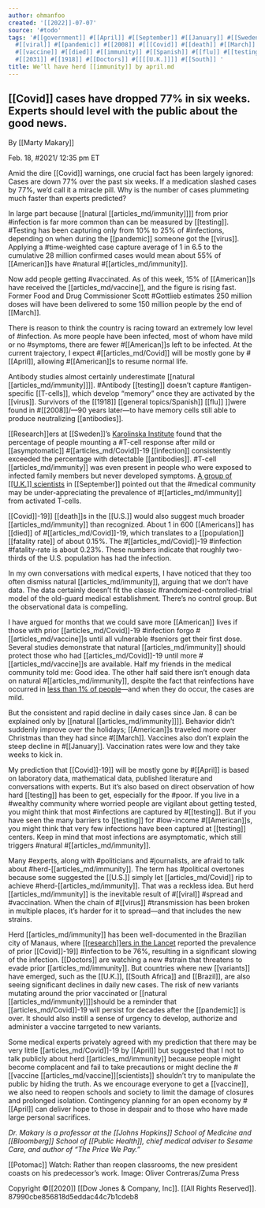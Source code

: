 ```yaml
---
author: ohmanfoo
created: '[[2022]]-07-07'
source: '#todo'
tags: '#[[government]] #[[April]] #[[September]] #[[January]] #[[Sweden]] #[[science]] #[[American]] #[[2020]] #[[covid-19]]
  #[[viral]] #[[pandemic]] #[[2008]] #[[[Covid]] #[[death]] #[[March]] #[[Public Health]] #[[antibodies]] #[[Africa]] #[[[[U.K.]]]]
  #[[vaccine]] #[[died]] #[[immunity]] #[[Spanish]] #[[flu]] #[[testing]] #[[[Covid]] #[[virus]] #[[research]] #[[Research]]
  #[[2031]] #[[1918]] #[[Doctors]] #[[[[U.K.]]]] #[[South]] '
title: We’ll have herd [[immunity]] by april.md
---
```


## [[Covid]] cases have dropped 77% in six weeks. Experts should level with the public about the good news.

By [[Marty Makary]]

Feb. 18, #2021/ 12:35 pm ET

Amid the dire [[Covid]] warnings, one crucial fact has been largely ignored: Cases are down 77% over the past six weeks. If a medication slashed cases by 77%, we’d call it a miracle pill. Why is the number of cases plummeting much faster than experts predicted?

In large part because [[natural [[articles_md/immunity]]]] from prior #infection is far more common than can be measured by [[testing]]. #Testing has been capturing only from 10% to 25% of #infections, depending on when during the [[pandemic]] someone got the [[virus]]. Applying a #time-weighted case capture average of 1 in 6.5 to the cumulative 28 million confirmed cases would mean about 55% of [[American]]s have #natural #[[articles_md/immunity]].

Now add people getting #vaccinated. As of this week, 15% of [[American]]s have received the [[articles_md/vaccine]], and the figure is rising fast. Former Food and Drug Commissioner Scott #Gottlieb estimates 250 million doses will have been delivered to some 150 million people by the end of [[March]].

There is reason to think the country is racing toward an extremely low level of #infection. As more people have been infected, most of whom have mild or no #symptoms, there are fewer #[[American]]s left to be infected. At the current trajectory, I expect #[[articles_md/Covid]] will be mostly gone by #[[April]], allowing #[[American]]s to resume normal life.

Antibody studies almost certainly underestimate [[natural [[articles_md/immunity]]]]. #Antibody [[testing]] doesn’t capture #antigen-specific [[T-cells]], which develop “memory” once they are activated by the [[virus]]. Survivors of the [[1918]] [[general topics/Spanish]] [[flu]] ]]were found in #[[2008]]/—90 years later—to have memory cells still able to produce neutralizing [[antibodies]].

[[Research]]ers at [[Sweden]]’s [Karolinska Institute](https://www.[[science]]direct.com/[[science]]/article/pii/S00928674[[2031]]0084) found that the percentage of people mounting a #T-cell response after mild or [[asymptomatic]] #[[articles_md/Covid]]-19 [[infection]] consistently exceeded the percentage with detectable [[antibodies]]. #T-cell [[articles_md/immunity]] was even present in people who were exposed to infected family members but never developed symptoms. [A group of [[U.K.]] scientists](https://www.bmj.com/content/370/bmj.m3364) in [[September]] pointed out that the #medical community may be under-appreciating the prevalence of #[[articles_md/immunity]] from activated T-cells.

[[Covid]]-19]] [[death]]s in the [[U.S.]] would also suggest much broader [[articles_md/immunity]] than recognized. About 1 in 600 [[Americans]] has [[died]] of #[[articles_md/Covid]]-19, which translates to a [[population]] [[fatality rate]] of about 0.15%. The #[[articles_md/Covid]]-19 #infection #fatality-rate is about 0.23%. These numbers indicate that roughly two-thirds of the U.S. population has had the infection.

In my own conversations with medical experts, I have noticed that they too often dismiss natural [[articles_md/immunity]], arguing that we don’t have data. The data certainly doesn’t fit the classic #randomized-controlled-trial model of the old-guard medical establishment. There’s no control group. But the observational data is compelling.

I have argued for months that we could save more [[American]] lives if those with prior [[articles_md/Covid]]-19 #infection forgo #[[articles_md/vaccine]]s until all vulnerable #seniors get their first dose. Several studies demonstrate that natural [[articles_md/immunity]] should protect those who had [[articles_md/Covid]]-19 until more #[[articles_md/vaccine]]s are available. Half my friends in the medical community told me: Good idea. The other half said there isn’t enough data on natural #[[articles_md/immunity]], despite the fact that reinfections have occurred in [less than 1% of people](https://www.gov.uk/[[government]]/news/past-[[covid-19]]-infection-provides-some-[[immunity]]-but-people-may-still-carry-and-transmit-[[virus]])—and when they do occur, the cases are mild.

But the consistent and rapid decline in daily cases since Jan. 8 can be explained only by [[natural [[articles_md/immunity]]]]. Behavior didn’t suddenly improve over the holidays; [[American]]s traveled more over Christmas than they had since #[[March]]. Vaccines also don’t explain the steep decline in #[[January]]. Vaccination rates were low and they take weeks to kick in.

My prediction that [[Covid]]-19]] will be mostly gone by #[[April]] is based on laboratory data, mathematical data, published literature and conversations with experts. But it’s also based on direct observation of how hard [[testing]] has been to get, especially for the #poor. If you live in a #wealthy community where worried people are vigilant about getting tested, you might think that most #infections are captured by #[[testing]]. But if you have seen the many barriers to [[testing]] for #low-income #[[American]]s, you might think that very few infections have been captured at [[testing]] centers. Keep in mind that most infections are asymptomatic, which still triggers #natural #[[articles_md/immunity]].

Many #experts, along with #politicians and #journalists, are afraid to talk about #herd-[[articles_md/immunity]]. The term has #political overtones because some suggested the [[U.S.]] simply let [[articles_md/Covid]] rip to achieve #herd-[[articles_md/immunity]]. That was a reckless idea. But herd [[articles_md/immunity]] is the inevitable result of #[[viral]] #spread and #vaccination. When the chain of #[[virus]] #transmission has been broken in multiple places, it’s harder for it to spread—and that includes the new strains.

Herd [[articles_md/immunity]] has been well-documented in the Brazilian city of Manaus, where [[[research]]ers in the Lancet](https://www.thelancet.com/journals/lancet/article/PIIS0140-6736(21)00183-5/fulltext) reported the prevalence of prior [[Covid]]-19]] #infection to be 76%, resulting in a significant slowing of the infection. [[Doctors]] are watching a new #strain that threatens to evade prior [[articles_md/immunity]]. But countries where new [[variants]] have emerged, such as the [[U.K.]], [[South Africa]] and [[Brazil]], are also seeing significant declines in daily new cases. The risk of new variants mutating around the prior vaccinated or [[natural [[articles_md/immunity]]]]should be a reminder that [[articles_md/Covid]]-19 will persist for decades after the [[pandemic]] is over. It should also instill a sense of urgency to develop, authorize and administer a vaccine tarrgeted to new variants.

Some medical experts privately agreed with my prediction that there may be very little [[articles_md/Covid]]-19 by [[April]] but suggested that I not to talk publicly about herd [[articles_md/immunity]] because people might become complacent and fail to take precautions or might decline the #[[vaccine [[articles_md/vaccine]][scientists]] shouldn’t try to manipulate the public by hiding the truth. As we encourage everyone to get a [[vaccine]], we also need to reopen schools and society to limit the damage of closures and prolonged isolation. Contingency planning for an open economy by #[[April]] can deliver hope to those in despair and to those who have made large personal sacrifices.

_Dr. Makary is a professor at the [[Johns Hopkins]] School of Medicine and [[Bloomberg]] School of [[Public Health]], chief medical adviser to Sesame Care, and author of “The Price We Pay.”_

[[Potomac]] Watch: Rather than reopen classrooms, the new president coasts on his predecessor’s work. Image: Oliver Contreras/Zuma Press

Copyright ©[[2020]] [[Dow Jones & Company, Inc]]. [[All Rights Reserved]]. 87990cbe856818d5eddac44c7b1cdeb8